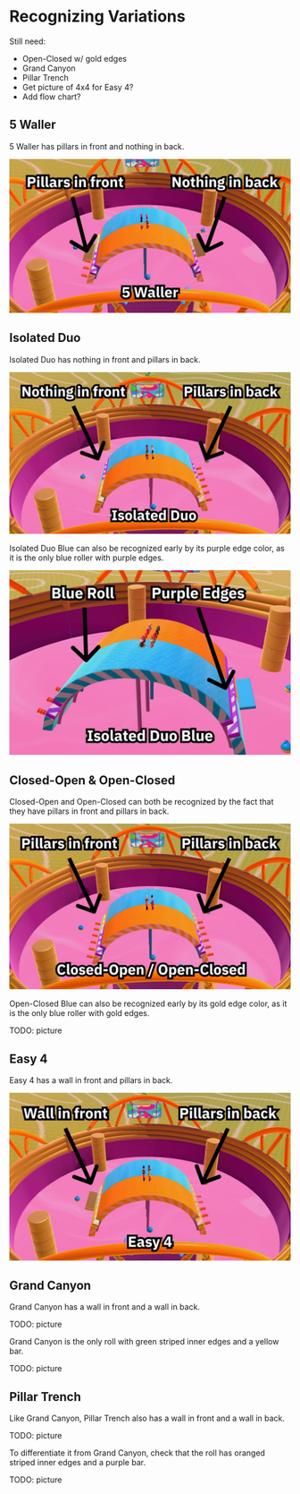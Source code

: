 # Recognizing Variations

Still need:

* Open-Closed w/ gold edges
* Grand Canyon
* Pillar Trench
* Get picture of 4x4 for Easy 4?
* Add flow chart?

## 5 Waller

5 Waller has pillars in front and nothing in back.

![5 Waller](../images/advanced/recognizing-variants/5-waller.jpg)

## Isolated Duo

Isolated Duo has nothing in front and pillars in back.

![Isolated Duo](../images/advanced/recognizing-variants/isolated-duo.jpg)

Isolated Duo Blue can also be recognized early by its purple edge color, as it is the only blue roller with purple edges.

![Isolated Duo Blue](../images/advanced/recognizing-variants/isolated-duo-blue.jpg)

## Closed-Open & Open-Closed

Closed-Open and Open-Closed can both be recognized by the fact that they have pillars in front and pillars in back.

![Closed-Open & Open-Closed](../images/advanced/recognizing-variants/closed-open-open-closed.jpg)

Open-Closed Blue can also be recognized early by its gold edge color, as it is the only blue roller with gold edges.

TODO: picture

## Easy 4

Easy 4 has a wall in front and pillars in back.

![Easy 4](../images/advanced/recognizing-variants/easy-4.jpg)

## Grand Canyon

Grand Canyon has a wall in front and a wall in back.

TODO: picture

Grand Canyon is the only roll with green striped inner edges and a yellow bar.

TODO: picture

## Pillar Trench

Like Grand Canyon, Pillar Trench also has a wall in front and a wall in back.

TODO: picture

To differentiate it from Grand Canyon, check that the roll has oranged striped inner edges and a purple bar.

TODO: picture
